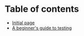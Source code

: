 # Table of contents

* [Initial page](README.md)
* [A beginner's guide to testing](a-beginners-guide-to-testing.md)
